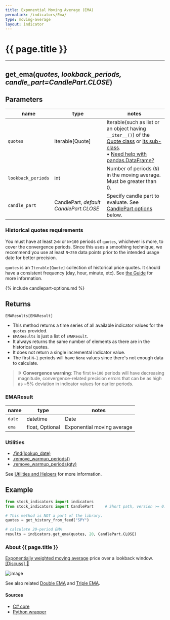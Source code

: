 ```yaml
---
title: Exponential Moving Average (EMA)
permalink: /indicators/Ema/
type: moving-average
layout: indicator
---
```


# {{ page.title }}

<hr>

## **get_ema**(*quotes, lookback_periods, candle_part=CandlePart.CLOSE*)

## Parameters

| name | type | notes
| -- |-- |--
| `quotes` | Iterable[Quote] | Iterable(such as list or an object having `__iter__()`) of the [Quote class]({{site.baseurl}}/guide/#historical-quotes) or [its sub-class]({{site.baseurl}}/guide/#using-custom-quote-classes). <br><span class='qna-dataframe'> • [Need help with pandas.DataFrame?]({{site.baseurl}}/guide/#using-pandasdataframe)</span>
| `lookback_periods` | int | Number of periods (`N`) in the moving average.  Must be greater than 0.
| `candle_part` | CandlePart, *default CandlePart.CLOSE* | Specify candle part to evaluate.  See [CandlePart options](#candlepart-options) below.

### Historical quotes requirements

You must have at least `2×N` or `N+100` periods of `quotes`, whichever is more, to cover the convergence periods.  Since this uses a smoothing technique, we recommend you use at least `N+250` data points prior to the intended usage date for better precision.

`quotes` is an `Iterable[Quote]` collection of historical price quotes.  It should have a consistent frequency (day, hour, minute, etc).  See [the Guide]({{site.baseurl}}/guide/#historical-quotes) for more information.

{% include candlepart-options.md %}

## Returns

```python
EMAResults[EMAResult]
```

- This method returns a time series of all available indicator values for the `quotes` provided.
- `EMAResults` is just a list of `EMAResult`.
- It always returns the same number of elements as there are in the historical quotes.
- It does not return a single incremental indicator value.
- The first `N-1` periods will have `None` values since there's not enough data to calculate.

> &#9886; **Convergence warning**: The first `N+100` periods will have decreasing magnitude, convergence-related precision errors that can be as high as ~5% deviation in indicator values for earlier periods.

### EMAResult

| name | type | notes
| -- |-- |--
| `date` | datetime | Date
| `ema` | float, Optional | Exponential moving average

### Utilities

- [.find(lookup_date)]({{site.baseurl}}/utilities#find-indicator-result-by-date)
- [.remove_warmup_periods()]({{site.baseurl}}/utilities#remove-warmup-periods)
- [.remove_warmup_periods(qty)]({{site.baseurl}}/utilities#remove-warmup-periods)

See [Utilities and Helpers]({{site.baseurl}}/utilities#utilities-for-indicator-results) for more information.

## Example

```python
from stock_indicators import indicators
from stock_indicators import CandlePart     # Short path, version >= 0.8.1

# This method is NOT a part of the library.
quotes = get_history_from_feed("SPY")

# calculate 20-period EMA
results = indicators.get_ema(quotes, 20, CandlePart.CLOSE)
```

### About {{ page.title }}

[Exponentially weighted moving average](https://en.wikipedia.org/wiki/Moving_average#Exponential_moving_average) price over a lookback window.
[[Discuss] &#128172;]({{site.dotnet.repo}}/discussions/256 "Community discussion about this indicator")

![image]({{site.dotnet.charts}}/Ema.png)

See also related [Double EMA](../Dema#content) and [Triple EMA](../Tema#content).

#### Sources

- [C# core]({{site.dotnet.src}}/e-k/Ema/Ema.Series.cs)
- [Python wrapper]({{site.python.src}}/ema.py)
